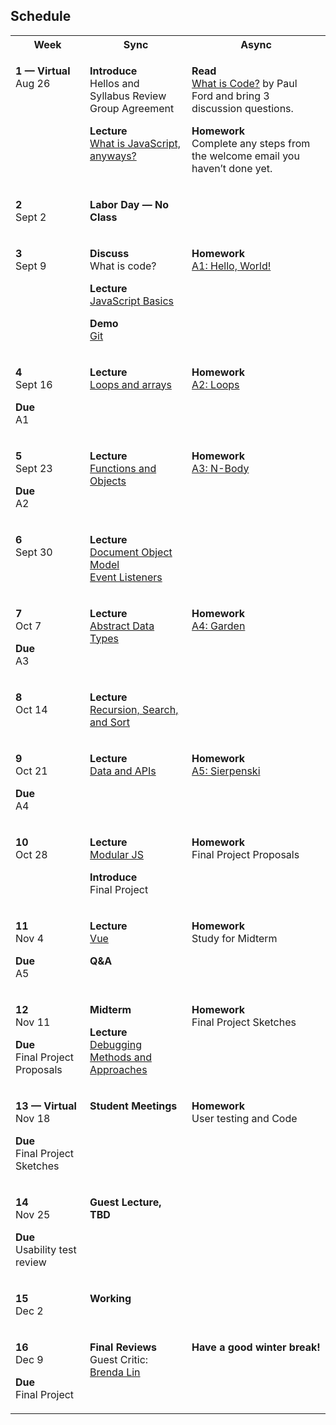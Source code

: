 ## Schedule

<table>
  <tbody>
    <tr>
      <th>Week</th>
      <th>Sync</th>
      <th>Async</th>
    </tr>
    <tr valign="top">
      <td>
        <p>
          <strong>1 — Virtual</strong><br>
          Aug 26
        </p>
      </td>
      <td>
        <p>
          <strong>Introduce</strong><br>
          Hellos and Syllabus Review<br>
          Group Agreement
        </p>
        <p>
          <strong>Lecture</strong><br>
          <a href="/topics/what-is-javascript/">What is JavaScript, anyways?</a>
        </p>
      </td>
      <td>
        <p>
          <strong>Read</strong><br>
          <a href="https://www.bloomberg.com/graphics/2015-paul-ford-what-is-code/">What is Code?</a> by Paul Ford and bring 3 discussion questions.
        </p>
        <p>
          <strong>Homework</strong><br>
          Complete any steps from the welcome email you haven’t done yet.
        </p>
      </td>
    </tr>
    <tr valign="top">
      <td>
        <p>
          <strong>2</strong><br>
          Sept 2
        </p>
      </td>
      <td>
        <p>
          <strong>Labor Day — No Class</strong>
        </p>
      </td>
      <td>
      </td>
    </tr>
    <tr valign="top">
      <td>
        <p>
          <strong>3</strong><br>
          Sept 9
        </p>
      </td>
      <td>
        <p>
          <strong>Discuss</strong><br>
          What is code?
        </p>
        <p>
          <strong>Lecture</strong><br>
          <a href="/topics/js-basics/">JavaScript Basics</a>
        </p>
        <p>
          <strong>Demo</strong><br>
          <a href="/topics/git/">Git</a>
        </p>
      </td>
      <td>
        <p>
          <strong>Homework</strong><br>
          <a href="/assignments#a1-hello-world">A1: Hello, World!</a>
        </p>
      </td>
    </tr>
    <tr valign="top">
      <td>
        <p>
          <strong>4</strong><br>
          Sept 16
        </p>
        <p>
          <strong>Due</strong><br>
          A1
        </p>
      </td>
      <td>
        <p>
          <strong>Lecture</strong><br>
          <a href="/topics/loops-and-arrays">Loops and arrays</a>
        </p>
      </td>
      <td>
        <p>
          <strong>Homework</strong><br>          
          <a href="/assignments#a2-loops">A2: Loops</a>
        </p>
      </td>
    </tr>
    <tr valign="top">
      <td>
        <p>
          <strong>5</strong><br>
          Sept 23
        </p>
        <p>
          <strong>Due</strong><br>
          A2
        </p>
      </td>
      <td>
        <p>
          <strong>Lecture</strong><br>
          <a href="/topics/functions-objects/">Functions and Objects</a>
        </p>
      </td>
      <td>
        <p>
          <strong>Homework</strong><br>
          <a href="/assignments#a3-n-body-pair">A3: N-Body</a>
        </p>
      </td>
    </tr>
    <tr valign="top">
      <td>
        <p>
          <strong>6</strong><br>
          Sept 30
        </p>
      </td>
      <td>
        <p>
          <strong>Lecture</strong><br>
          <a href="/topics/dom-event-listeners/">Document Object Model</a><br>
          <a href="/topics/dom-event-listeners">Event Listeners</a>
        </p>
      </td>
      <td>
      </td>
    </tr>
    <tr valign="top">
      <td>
        <p>
          <strong>7</strong><br>
          Oct 7
        </p>
        <p>
          <strong>Due</strong><br>
          A3
        </p>
      </td>
      <td>
        <p>
          <strong>Lecture</strong><br>
          <a href="/topics/adt">Abstract Data Types</a>
        </p>
      </td>
      <td>
        <p>
          <strong>Homework</strong><br>
          <a href="/assignments#a4-garden-pair">A4: Garden</a>
        </p>
      </td>
    </tr>
    <tr valign="top">
      <td>
        <p>
          <strong>8</strong><br>
          Oct 14
        </p>
      </td>
      <td>
        <p>
          <strong>Lecture</strong><br>
          <a href="/topics/recursion-search-sort/">Recursion, Search, and Sort</a>
        </p>
      </td>
      <td>
      </td>
    </tr>
    <tr valign="top">
      <td>
        <p>
          <strong>9</strong><br>
          Oct 21
        </p>
        <p>
          <strong>Due</strong><br>
          A4
        </p>
      </td>
      <td>
        <p>
          <strong>Lecture</strong><br>
          <a href="/topics/data/">Data and APIs</a>
        </p>
      </td>
      <td>
        <p>
          <strong>Homework</strong><br>
          <a href="/assignments#a5-sierpenski-pair">A5: Sierpenski</a>
        </p>
      </td>
    </tr>
    <tr valign="top">
      <td>
        <p>
          <strong>10</strong><br>
          Oct 28
        </p>
      </td>
      <td>
        <p>
          <strong>Lecture</strong><br>
          <a href="/topics/modular-js/">Modular JS</a>
        </p>
        <p>
          <strong>Introduce</strong><br>
          Final Project
        </p>
      </td>
      <td>
        <p>
          <strong>Homework</strong><br>
          Final Project Proposals
        </p>
      </td>
    </tr>
    <tr valign="top">
      <td>
        <p>
          <strong>11</strong><br>
          Nov 4
        </p>
        <p>
          <strong>Due</strong><br>
          A5
        </p>
      </td>
      <td>
        <p>
          <strong>Lecture</strong><br>
           <a href="/topics/vue/">Vue</a>
        </p>
        <p>
          <strong>Q&A</strong>
        </p>
      </td>
      <td>
        <p>
          <strong>Homework</strong><br>
          Study for Midterm
        </p>
      </td>
    </tr>
    <tr valign="top">
      <td>
        <p>
          <strong>12</strong><br>
          Nov 11
        </p>
        <p>
          <strong>Due</strong><br>
          Final Project Proposals
        </p>
      </td>
      <td>
        <p>
          <strong>Midterm</strong><br>
        </p>
        <p>
          <strong>Lecture</strong><br>
          <a href="/topics/shortcuts-and-debugging">Debugging Methods and Approaches</a>
        </p>
      </td>
      <td>
        <p>
          <strong>Homework</strong><br>
          Final Project Sketches
        </p>
      </td>
    </tr>
    <tr valign="top">
      <td>
        <p>
          <strong>13 — Virtual</strong><br>
          Nov 18
        </p>
        <p>
          <strong>Due</strong><br>
          Final Project Sketches
        </p>
      </td>
      <td>
        <p>
          <strong>Student Meetings</strong>
        </p>
      </td>
      <td>
        <p>
          <strong>Homework</strong><br>
          User testing and Code
        </p>
      </td>
    </tr>
    <tr valign="top">
      <td>
        <p>
          <strong>14</strong><br>
          Nov 25
        </p>
        <p>
          <strong>Due</strong><br>
          Usability test review
        </p>
      </td>
      <td>
        <p>
          <strong>Guest Lecture, TBD</strong>
        </p>
      </td>
      <td>
      </td>
    </tr>
    <tr valign="top">
      <td>
        <p>
          <strong>15</strong><br>
          Dec 2
        </p>
      </td>
      <td>
        <p>
          <strong>Working</strong>
        </p>
      </td>
      <td>
      </td>
    </tr>
    <tr valign="top">
      <td>
        <p>
          <strong>16</strong><br>
          Dec 9
        </p>
        <p>
          <strong>Due</strong><br>
          Final Project
        </p>
      </td>
      <td>
        <p>
          <strong>Final Reviews</strong><br>
          Guest Critic: <a href="https://brendaxlin.com/">Brenda Lin</a>
        </p>
      </td>
      <td>
        <p>
          <strong>Have a good winter break!</strong>
        </p>
      </td>
    </tr>
  </tbody>
</table>
